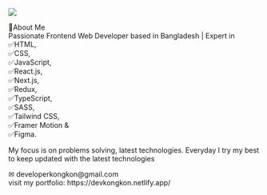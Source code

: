 ![](https://media.licdn.com/dms/image/D5616AQGdC2o40Dw2oA/profile-displaybackgroundimage-shrink_350_1400/0/1722950392750?e=1728518400&v=beta&t=QVXEaYZXk1kWTDWFDeWrPxzWuE-eiLtokau1jfVtOJ8)

<div>🚀About Me</div>
<div>Passionate Frontend Web Developer based in Bangladesh | Expert in</div>
<div>✅HTML,</div>
<div>✅CSS, </div>
<div>✅JavaScript, </div>
<div>✅React.js,</div>
<div>✅Next.js,</div>
<div>✅Redux,</div>
<div>✅TypeScript,</div>
<div>✅SASS,</div>
<div>✅Tailwind CSS,</div>
<div>✅Framer Motion &</div>
<div>✅Figma. </div>

My focus is on problems solving, latest technologies. Everyday I try my best to keep updated with the latest technologies

<div>&#9993; developerkongkon@gmail.com</div>
<div>visit my portfolio: https://devkongkon.netlify.app/</div>
